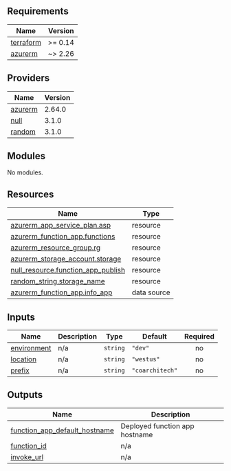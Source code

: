 <!-- BEGIN_TF_DOCS -->
## Requirements

| Name | Version |
|------|---------|
| <a name="requirement_terraform"></a> [terraform](#requirement\_terraform) | >= 0.14 |
| <a name="requirement_azurerm"></a> [azurerm](#requirement\_azurerm) | ~> 2.26 |

## Providers

| Name | Version |
|------|---------|
| <a name="provider_azurerm"></a> [azurerm](#provider\_azurerm) | 2.64.0 |
| <a name="provider_null"></a> [null](#provider\_null) | 3.1.0 |
| <a name="provider_random"></a> [random](#provider\_random) | 3.1.0 |

## Modules

No modules.

## Resources

| Name | Type |
|------|------|
| [azurerm_app_service_plan.asp](https://registry.terraform.io/providers/hashicorp/azurerm/latest/docs/resources/app_service_plan) | resource |
| [azurerm_function_app.functions](https://registry.terraform.io/providers/hashicorp/azurerm/latest/docs/resources/function_app) | resource |
| [azurerm_resource_group.rg](https://registry.terraform.io/providers/hashicorp/azurerm/latest/docs/resources/resource_group) | resource |
| [azurerm_storage_account.storage](https://registry.terraform.io/providers/hashicorp/azurerm/latest/docs/resources/storage_account) | resource |
| [null_resource.function_app_publish](https://registry.terraform.io/providers/hashicorp/null/latest/docs/resources/resource) | resource |
| [random_string.storage_name](https://registry.terraform.io/providers/hashicorp/random/latest/docs/resources/string) | resource |
| [azurerm_function_app.info_app](https://registry.terraform.io/providers/hashicorp/azurerm/latest/docs/data-sources/function_app) | data source |

## Inputs

| Name | Description | Type | Default | Required |
|------|-------------|------|---------|:--------:|
| <a name="input_environment"></a> [environment](#input\_environment) | n/a | `string` | `"dev"` | no |
| <a name="input_location"></a> [location](#input\_location) | n/a | `string` | `"westus"` | no |
| <a name="input_prefix"></a> [prefix](#input\_prefix) | n/a | `string` | `"coarchitech"` | no |

## Outputs

| Name | Description |
|------|-------------|
| <a name="output_function_app_default_hostname"></a> [function\_app\_default\_hostname](#output\_function\_app\_default\_hostname) | Deployed function app hostname |
| <a name="output_function_id"></a> [function\_id](#output\_function\_id) | n/a |
| <a name="output_invoke_url"></a> [invoke\_url](#output\_invoke\_url) | n/a |
<!-- END_TF_DOCS -->